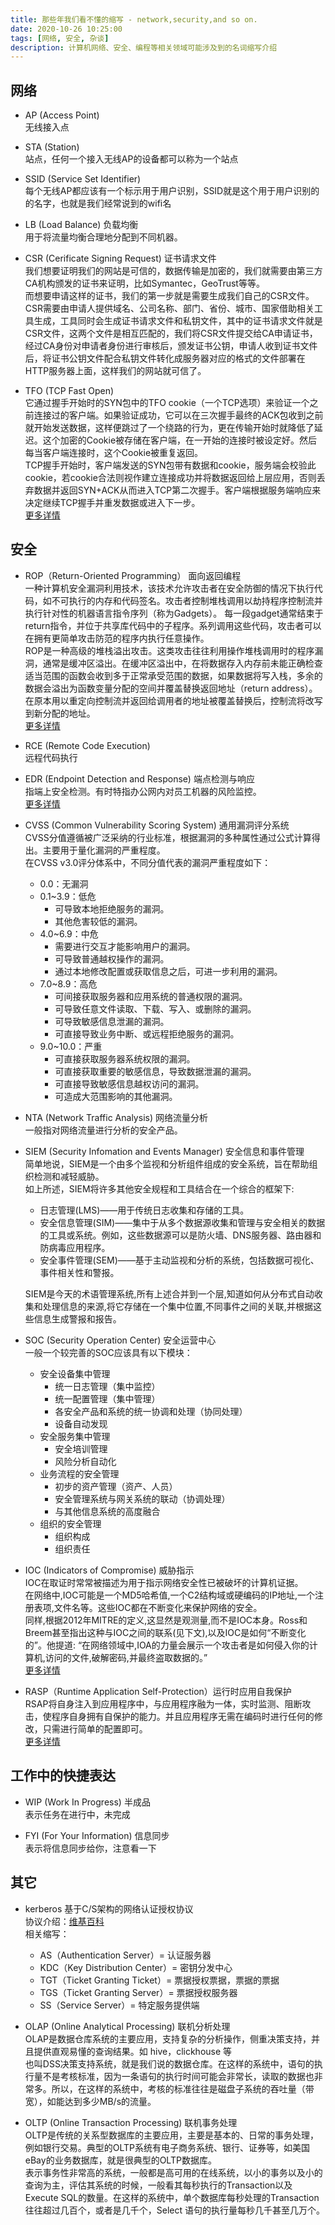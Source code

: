 ```yaml
---
title: 那些年我们看不懂的缩写 - network,security,and so on.
date: 2020-10-26 10:25:00
tags: [网络, 安全, 杂谈]
description: 计算机网络、安全、编程等相关领域可能涉及到的名词缩写介绍
---
```


## 网络

* AP (Access Point)   
    无线接入点

* STA (Station)   
    站点，任何一个接入无线AP的设备都可以称为一个站点

* SSID (Service Set Identifier)   
    每个无线AP都应该有一个标示用于用户识别，SSID就是这个用于用户识别的的名字，也就是我们经常说到的wifi名

* LB (Load Balance) 负载均衡  
    用于将流量均衡合理地分配到不同机器。 

* CSR (Cerificate Signing Request) 证书请求文件  
    我们想要证明我们的网站是可信的，数据传输是加密的，我们就需要由第三方CA机构颁发的证书来证明，比如Symantec，GeoTrust等等。  
    而想要申请这样的证书，我们的第一步就是需要生成我们自己的CSR文件。  
    CSR需要由申请人提供域名、公司名称、部门、省份、城市、国家借助相关工具生成，工具同时会生成证书请求文件和私钥文件，其中的证书请求文件就是CSR文件，这两个文件是相互匹配的，我们将CSR文件提交给CA申请证书，经过CA身份对申请者身份进行审核后，颁发证书公钥，申请人收到证书文件后，将证书公钥文件配合私钥文件转化成服务器对应的格式的文件部署在HTTP服务器上面，这样我们的网站就可信了。  

* TFO (TCP Fast Open)  
    它通过握手开始时的SYN包中的TFO cookie（一个TCP选项）来验证一个之前连接过的客户端。如果验证成功，它可以在三次握手最终的ACK包收到之前就开始发送数据，这样便跳过了一个绕路的行为，更在传输开始时就降低了延迟。这个加密的Cookie被存储在客户端，在一开始的连接时被设定好。然后每当客户端连接时，这个Cookie被重复返回。   
    TCP握手开始时，客户端发送的SYN包带有数据和cookie，服务端会校验此cookie，若cookie合法则视作建立连接成功并将数据返回给上层应用，否则丢弃数据并返回SYN+ACK从而进入TCP第二次握手。客户端根据服务端响应来决定继续TCP握手并重发数据或进入下一步。   
    [更多详情](https://zh.wikipedia.org/wiki/TCP%E5%BF%AB%E9%80%9F%E6%89%93%E5%BC%80)  

## 安全

* ROP（Return-Oriented Programming） 面向返回编程   
    一种计算机安全漏洞利用技术，该技术允许攻击者在安全防御的情况下执行代码，如不可执行的内存和代码签名。攻击者控制堆栈调用以劫持程序控制流并执行针对性的机器语言指令序列（称为Gadgets）。 每一段gadget通常结束于return指令，并位于共享库代码中的子程序。系列调用这些代码，攻击者可以在拥有更简单攻击防范的程序内执行任意操作。  
    ROP是一种高级的堆栈溢出攻击。这类攻击往往利用操作堆栈调用时的程序漏洞，通常是缓冲区溢出。在缓冲区溢出中，在将数据存入内存前未能正确检查适当范围的函数会收到多于正常承受范围的数据，如果数据将写入栈，多余的数据会溢出为函数变量分配的空间并覆盖替换返回地址（return address）。在原本用以重定向控制流并返回给调用者的地址被覆盖替换后，控制流将改写到新分配的地址。   
    [更多详情](https://bbs.pediy.com/thread-223798.htm)

* RCE (Remote Code Execution)  
    远程代码执行

* EDR (Endpoint Detection and Response) 端点检测与响应  
    指端上安全检测。有时特指办公网内对员工机器的风险监控。    
    [更多详情](https://www.esecurityplanet.com/products/top-endpoint-detection-response-solutions.html)
 
 * CVSS (Common Vulnerability Scoring System) 通用漏洞评分系统   
    CVSS分值遵循被广泛采纳的行业标准，根据漏洞的多种属性通过公式计算得出。主要用于量化漏洞的严重程度。     
    在CVSS v3.0评分体系中，不同分值代表的漏洞严重程度如下：   
    * 0.0：无漏洞   
    * 0.1~3.9：低危   
        * 可导致本地拒绝服务的漏洞。  
        * 其他危害较低的漏洞。  
    * 4.0~6.9：中危  
        * 需要进行交互才能影响用户的漏洞。  
        * 可导致普通越权操作的漏洞。  
        * 通过本地修改配置或获取信息之后，可进一步利用的漏洞。  
    * 7.0~8.9：高危  
        * 可间接获取服务器和应用系统的普通权限的漏洞。  
        * 可导致任意文件读取、下载、写入、或删除的漏洞。  
        * 可导致敏感信息泄漏的漏洞。  
        * 可直接导致业务中断、或远程拒绝服务的漏洞。  
    * 9.0~10.0：严重  
        * 可直接获取服务器系统权限的漏洞。  
        * 可直接获取重要的敏感信息，导致数据泄漏的漏洞。  
        * 可直接导致敏感信息越权访问的漏洞。  
        * 可造成大范围影响的其他漏洞。  

* NTA (Network Traffic Analysis) 网络流量分析  
    一般指对网络流量进行分析的安全产品。

* SIEM (Security Infomation and Events Manager) 安全信息和事件管理  
    简单地说，SIEM是一个由多个监视和分析组件组成的安全系统，旨在帮助组织检测和减轻威胁。  
    如上所述，SIEM将许多其他安全规程和工具结合在一个综合的框架下:  
    * 日志管理(LMS)——用于传统日志收集和存储的工具。  
    * 安全信息管理(SIM)——集中于从多个数据源收集和管理与安全相关的数据的工具或系统。例如，这些数据源可以是防火墙、DNS服务器、路由器和防病毒应用程序。  
    * 安全事件管理(SEM)——基于主动监视和分析的系统，包括数据可视化、事件相关性和警报。   

    SIEM是今天的术语管理系统,所有上述合并到一个层,知道如何从分布式自动收集和处理信息的来源,将它存储在一个集中位置,不同事件之间的关联,并根据这些信息生成警报和报告。  

* SOC (Security Operation Center) 安全运营中心  
    一般一个较完善的SOC应该具有以下模块：   
    * 安全设备集中管理
        * 统一日志管理（集中监控）
        * 统一配置管理（集中管理）
        * 各安全产品和系统的统一协调和处理（协同处理）
        * 设备自动发现
    * 安全服务集中管理
        * 安全培训管理
        * 风险分析自动化
    * 业务流程的安全管理
        * 初步的资产管理（资产、人员）
        * 安全管理系统与网关系统的联动（协调处理）
        * 与其他信息系统的高度融合
    * 组织的安全管理
        * 组织构成
        * 组织责任

* IOC (Indicators of Compromise) 威胁指示  
    IOC在取证时常常被描述为用于指示网络安全性已被破坏的计算机证据。  
    在网络中,IOC可能是一个MD5哈希值,一个C2结构域或硬编码的IP地址,一个注册表项,文件名等。这些IOC都在不断变化来保护网络的安全。  
    同样,根据2012年MITRE的定义,这显然是观测量,而不是IOC本身。Ross和Breem甚至指出这种与IOC之间的联系(见下文),以及IOC是如何“不断变化的”。他提道: “在网络领域中,IOA的力量会展示一个攻击者是如何侵入你的计算机,访问的文件,破解密码,并最终盗取数据的。”  
    [更多详情](https://www.anquanke.com/post/id/83830)  

* RASP（Runtime Application Self-Protection）运行时应用自我保护  
    RSAP将自身注入到应用程序中，与应用程序融为一体，实时监测、阻断攻击，使程序自身拥有自保护的能力。并且应用程序无需在编码时进行任何的修改，只需进行简单的配置即可。  
    [更多详情](http://blog.nsfocus.net/rasp-tech/)  

## 工作中的快捷表达

* WIP (Work In Progress) 半成品   
    表示任务在进行中，未完成   

* FYI (For Your Information) 信息同步  
    表示将信息同步给你，注意看一下  

## 其它

* kerberos 基于C/S架构的网络认证授权协议  
    协议介绍：[维基百科](https://zh.wikipedia.org/wiki/Kerberos)  
    相关缩写：  
    * AS（Authentication Server）= 认证服务器  
    * KDC（Key Distribution Center）= 密钥分发中心  
    * TGT（Ticket Granting Ticket）= 票据授权票据，票据的票据  
    * TGS（Ticket Granting Server）= 票据授权服务器  
    * SS（Service Server）= 特定服务提供端  

* OLAP (Online Analytical Processing) 联机分析处理   
    OLAP是数据仓库系统的主要应用，支持复杂的分析操作，侧重决策支持，并且提供直观易懂的查询结果。如 hive，clickhouse 等  
    也叫DSS决策支持系统，就是我们说的数据仓库。在这样的系统中，语句的执行量不是考核标准，因为一条语句的执行时间可能会非常长，读取的数据也非常多。所以，在这样的系统中，考核的标准往往是磁盘子系统的吞吐量（带宽），如能达到多少MB/s的流量。  

* OLTP (Online Transaction Processing) 联机事务处理   
    OLTP是传统的关系型数据库的主要应用，主要是基本的、日常的事务处理，例如银行交易。典型的OLTP系统有电子商务系统、银行、证券等，如美国eBay的业务数据库，就是很典型的OLTP数据库。   
    表示事务性非常高的系统，一般都是高可用的在线系统，以小的事务以及小的查询为主，评估其系统的时候，一般看其每秒执行的Transaction以及Execute SQL的数量。在这样的系统中，单个数据库每秒处理的Transaction往往超过几百个，或者是几千个，Select 语句的执行量每秒几千甚至几万个。  






